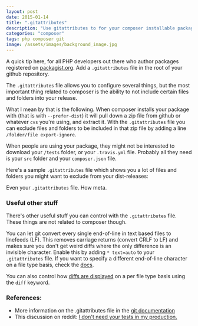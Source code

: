 ```yaml
---
layout: post
date: 2015-01-14
title: ".gitattributes"
description: "Use gitattributes to for your composer installable packages"
categories: "composer"
tags: php composer git
image: /assets/images/background_image.jpg
---
```


A quick tip here, for all PHP developers out there who author packages registered on [packagist.org](https://packagist.org).
Add a `.gitattributes` file in the root of your github repository.

The `.gitattributes` file allows you to configure several things, but the most important thing related to composer is
the ability to not include certain files and folders into your release.

What I mean by that is the following. When composer installs your package with (that is with `--prefer-dist`) it will pull down a zip
file from github or whatever `cvs` you're using, and extract it. With the `.gitattributes` file you can exclude files and folders
to be included in that zip file by adding a line `/folder/file export-ignore`.

When people are using your package, they might not be interested to download your `/tests` folder, or your `.travis.yml` file.
Probably all they need is your `src` folder and your `composer.json` file.

Here's a sample `.gitattributes` file which shows you a lot of files and folders you might want to exclude from your dist-releases:

<script src="https://gist.github.com/hannesvdvreken/89bec532ffd59637156f.js"></script>

Even your `.gitattributes` file. How meta.

### Useful other stuff
There's other useful stuff you can control with the `.gitattributes` file. These things are not related to composer though.

You can let git convert every single end-of-line in text based files to linefeeds (LF). This removes carriage returns (convert CRLF to LF) and makes
sure you don't get weird diffs where the only difference is an invisible character. Enable this by adding `* text=auto` to your `.gitattributes` file.
If you want to specify a different end-of-line character on a file type basis, check the [docs](http://git-scm.com/docs/gitattributes#_end_of_line_conversion).

You can also control how [diffs are displayed](http://git-scm.com/docs/gitattributes#_generating_diff_text)
on a per file type basis using the `diff` keyword.

### References:

- More information on the .gitattributes file in the [git documentation](http://git-scm.com/docs/gitattributes)
- This discussion on reddit: [I don't need your tests in my production.](https://www.reddit.com/r/PHP/comments/2jzp6k/i_dont_need_your_tests_in_my_production)
